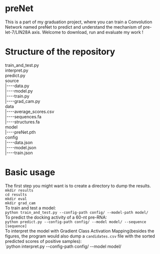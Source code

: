 # preNet
  This is a part of my graduation project, where you can train a Convolution Network named preNet to predict and understand the mechanism of pre-let-7/LIN28A axis. Welcome to download, run and evaluate my work !
# Structure of the repository
  train_and_test.py  
  interpret.py  
  predict.py  
  source  
  |----data.py  
  |----model.py  
  |----train.py  
  |----grad_cam.py  
  data  
  |----average_scores.csv  
  |----sequences.fa  
  |----structures.fa  
  model  
  |----preNet.pth  
  config  
  |----data.json  
  |----model.json  
  |----train.json  
# Basic usage
  The first step you might want is to create a directory to dump the results.  
  `mkdir results`    
  `cd results`  
  `mkdir eval`  
  `mkdir grad_cam`  
  To train and test a model:  
  `python train_and_test.py --config-path config/ --model-path model/`  
  To predict the docking activity of a 60-nt pre-RNA:  
  `python predict.py --config-path config/ --model model/ --sequence [sequence]`  
  To interpret the model with Gradient Class Activation Mapping(besides the figures, the program would also dump a `candidates.csv` file with the sorted predicted scores of positive samples):  
  `python interpret.py --config-path config/ --model model/
